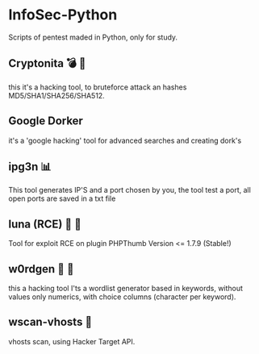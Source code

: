 # InfoSec-Python
Scripts of pentest maded in Python, only for study.

## Cryptonita :bomb: :key:
this it's a hacking tool, to bruteforce attack an hashes MD5/SHA1/SHA256/SHA512.

## Google Dorker
it's a 'google hacking' tool for advanced searches and creating dork's

## ipg3n :bar_chart:
This tool generates IP'S and a port chosen by you, the tool test a port, all open ports are saved in a txt file

## luna (RCE) :gun: :syringe:
Tool for exploit RCE on plugin PHPThumb Version <= 1.7.9 (Stable!)

## w0rdgen :page_with_curl: :key:
this a hacking tool I'ts a wordlist generator based in keywords, without values only numerics, with choice columns (character per keyword).

## wscan-vhosts :mag_right:

vhosts scan, using Hacker Target API.

